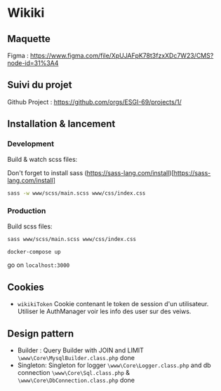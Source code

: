 # Wikiki

## Maquette
Figma : https://www.figma.com/file/XpUJAFpK78t3fzxXDc7W23/CMS?node-id=31%3A4

## Suivi du projet

Github Project :  https://github.com/orgs/ESGI-69/projects/1/

## Installation & lancement

### Development

Build & watch scss files:

Don't forget to install sass (https://sass-lang.com/install)[https://sass-lang.com/install]

```sh
sass -w www/scss/main.scss www/css/index.css
```

### Production

Build scss files:

```sh
sass www/scss/main.scss www/css/index.css
```

```sh
docker-compose up
```

go on ``` localhost:3000 ```

## Cookies

- `wikikiToken` Cookie contenant le token de session d'un utilisateur. Utiliser le AuthManager voir les info des user sur des veiws.

## Design pattern

- Builder : Query Builder with JOIN and LIMIT `\www\Core\MysqlBuilder.class.php` done
- Singleton: Singleton for logger `\www\Core\Logger.class.php` and db connection `\www\Core\Sql.class.php` & `\www\Core\DbConnection.class.php` done
